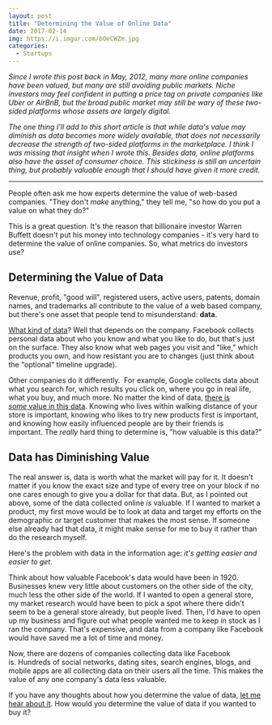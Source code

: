 ```yaml
---
layout: post
title: "Determining the Value of Online Data"
date: 2017-02-14
img: https://i.imgur.com/bOeCWZm.jpg
categories:
  - Startups
---
```

*Since I wrote this post back in May, 2012, many more online companies have been valued, but many are still avoiding public markets. Niche investors may feel confident in putting a price tag on private companies like Uber or AirBnB, but the broad public market may still be wary of these two-sided platforms whose assets are largely digital.*

*The one thing I'll add to this short article is that while data's value may diminish as data becomes more widely available, that does not necessarily decrease the strength of two-sided platforms in the marketplace. I think I was missing that insight when I wrote this. Besides data, online platforms also have the asset of consumer choice. This stickiness is still an uncertain thing, but probably valuable enough that I should have given it more credit.*

-----

People often ask me how experts determine the value of web-based companies. "They don't _make_ anything," they tell me, "so how do you put a value on what they do?"

This is a great question. It's the reason that billionaire investor Warren Buffett doesn't put his money into technology companies - it's very hard to determine the value of online companies. So, what metrics do investors use? 

## Determining the Value of Data

Revenue, profit, "good will", registered users, active users, patents, domain names, and trademarks all contribute to the value of a web based company, but there's one asset that people tend to misunderstand: **data**.

[What kind of data](http://www.mediapost.com/publications/article/178309/google-bing-yahoo-find-data-not-paid-search-ads.html)? Well that depends on the company. Facebook collects personal data about who you know and what you like to do, but that's just on the surface. They also know what web pages you visit and "like," which products you own, and how resistant you are to changes (just think about the "optional" timeline upgrade).

Other companies do it differently.  For example, Google collects data about what you search for, which results you click on, where you go in real life, what you buy, and much more. No matter the kind of data, [there is _some_ value in this data](http://www.zdnet.com/blog/facebook/how-much-is-your-data-worth-to-facebook/13133). Knowing who lives within walking distance of your store is important, knowing who likes to try new products first is important, and knowing how easily influenced people are by their friends is important. The _really_ hard thing to determine is, "how valuable is this data?" 

## Data has Diminishing Value

The real answer is, data is worth what the market will pay for it. It doesn't matter if you know the exact size and type of every tree on your block if no one cares enough to give you a dollar for that data. But, as I pointed out above, some of the data collected online _is_ valuable. If I wanted to market a product, my first move would be to look at data and target my efforts on the demographic or target customer that makes the most sense. If someone else already had that data, it might make sense for me to buy it rather than do the research myself.

Here's the problem with data in the information age: _it's getting easier and easier to get_.

Think about how valuable Facebook's data would have been in 1920. Businesses knew very little about customers on the other side of the city, much less the other side of the world. If I wanted to open a general store, my market research would have been to pick a spot where there didn't seem to be a general store already, but people lived. Then, I'd have to open up my business and figure out what people wanted me to keep in stock as I ran the company. That's expensive, and data from a company like Facebook would have saved me a lot of time and money.

Now, there are dozens of companies collecting data like Facebook is. Hundreds of social networks, dating sites, search engines, blogs, and mobile apps are all collecting data on their users all the time. This makes the value of any one company's data less valuable.

If you have any thoughts about how you determine the value of data, [let me hear about it](https://twitter.com/KarlLHughes). How would you determine the value of data if you wanted to buy it?
